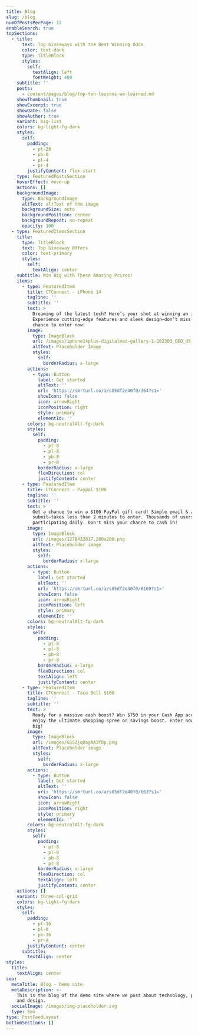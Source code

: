 ```yaml
---
title: Blog
slug: /blog
numOfPostsPerPage: 12
enableSearch: true
topSections:
  - title:
      text: Top Giveaways with the Best Winning Odds
      color: text-dark
      type: TitleBlock
      styles:
        self:
          textAlign: left
          fontWeight: 400
    subtitle: ''
    posts:
      - content/pages/blog/top-ten-lessons-we-learned.md
    showThumbnail: true
    showExcerpt: true
    showDate: false
    showAuthor: true
    variant: big-list
    colors: bg-light-fg-dark
    styles:
      self:
        padding:
          - pt-28
          - pb-0
          - pl-4
          - pr-4
        justifyContent: flex-start
    type: FeaturedPostsSection
    hoverEffect: move-up
    actions: []
    backgroundImage:
      type: BackgroundImage
      altText: altText of the image
      backgroundSize: auto
      backgroundPosition: center
      backgroundRepeat: no-repeat
      opacity: 100
  - type: FeaturedItemsSection
    title:
      type: TitleBlock
      text: Top Giveaway Offers
      color: text-primary
      styles:
        self:
          textAlign: center
    subtitle: Win Big with These Amazing Prizes!
    items:
      - type: FeaturedItem
        title: CTConnect - iPhone 14
        tagline: ''
        subtitle: ''
        text: >
          Dreaming of the latest tech? Here’s your shot at winning an iPhone 14!
          Experience cutting-edge features and sleek design—don’t miss your
          chance to enter now!
        image:
          type: ImageBlock
          url: /images/iphone14plus-digitalmat-gallery-1-202303_GEO_US.png
          altText: Placeholder Image
          styles:
            self:
              borderRadius: x-large
        actions:
          - type: Button
            label: Get started
            altText: ''
            url: 'https://smrturl.co/a/s05df2e40f0/364?s1='
            showIcon: false
            icon: arrowRight
            iconPosition: right
            style: primary
            elementId: ''
        colors: bg-neutralAlt-fg-dark
        styles:
          self:
            padding:
              - pt-8
              - pl-8
              - pb-8
              - pr-8
            borderRadius: x-large
            flexDirection: col
            justifyContent: center
      - type: FeaturedItem
        title: CTConnect - Paypal $100
        tagline: ''
        subtitle: ''
        text: >
          Get a chance to win a $100 PayPal gift card! Simple email & zip
          submit—takes less than 2 minutes to enter. Thousands of users are
          participating daily. Don't miss your chance to cash in!
        image:
          type: ImageBlock
          url: /images/1278432017.200x200.png
          altText: Placeholder image
          styles:
            self:
              borderRadius: x-large
        actions:
          - type: Button
            label: Get started
            altText: ''
            url: 'https://smrturl.co/a/s05df2e40f0/6169?s1='
            showIcon: false
            icon: arrowRight
            iconPosition: left
            style: primary
            elementId: ''
        colors: bg-neutralAlt-fg-dark
        styles:
          self:
            padding:
              - pt-8
              - pl-8
              - pb-8
              - pr-8
            borderRadius: x-large
            flexDirection: col
            textAlign: left
            justifyContent: center
      - type: FeaturedItem
        title: CTConnect - Taco Bell $100
        tagline: ''
        subtitle: ''
        text: >
          Ready for a massive cash boost? Win $750 in your Cash App account and
          enjoy the ultimate shopping spree or savings boost. Enter now to win
          big!
        image:
          type: ImageBlock
          url: /images/GSSZjqUagAA3YDp.png
          altText: Placeholder image
          styles:
            self:
              borderRadius: x-large
        actions:
          - type: Button
            label: Get started
            altText: ''
            url: 'https://smrturl.co/a/s05df2e40f0/663?s1='
            showIcon: false
            icon: arrowRight
            iconPosition: right
            style: primary
            elementId: ''
        colors: bg-neutralAlt-fg-dark
        styles:
          self:
            padding:
              - pt-8
              - pl-8
              - pb-8
              - pr-8
            borderRadius: x-large
            flexDirection: col
            textAlign: left
            justifyContent: center
    actions: []
    variant: three-col-grid
    colors: bg-light-fg-dark
    styles:
      self:
        padding:
          - pt-16
          - pl-8
          - pb-16
          - pr-8
        justifyContent: center
      subtitle:
        textAlign: center
styles:
  title:
    textAlign: center
seo:
  metaTitle: Blog - Demo site
  metaDescription: >-
    This is the blog of the demo site where we post about technology, product,
    and design.
  socialImage: /images/img-placeholder.svg
  type: Seo
type: PostFeedLayout
bottomSections: []
---
```

